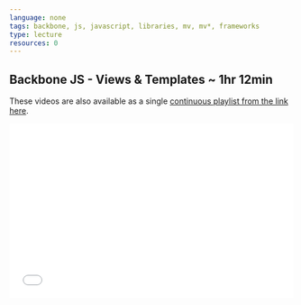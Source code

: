 ```yaml
---
language: none
tags: backbone, js, javascript, libraries, mv, mv*, frameworks
type: lecture
resources: 0
---
```


## Backbone JS - Views & Templates ~ 1hr 12min

These videos are also available as a single [continuous playlist from the link here](https://www.youtube.com/watch?v=1lRPNqLifvk&list=PLj148bJp5wiyPX9aFIXE5plmxy2lVWTGN).

<style>
  .videoWrapper {
    position: relative;
    padding-bottom: 56.25%; /* 16:9 */
    padding-top: 25px;
    height: 0;
  }
  .videoWrapper iframe {
    position: absolute;
    top: 0;
    left: 0;
    width: 100%;
    height: 100%;
  }
</style>

<div class="videoWrapper">
  <iframe width="100%" height="720" src="//www.youtube.com/embed/1lRPNqLifvk?list=PLj148bJp5wiyPX9aFIXE5plmxy2lVWTGN" frameborder="0" allowfullscreen></iframe>
</div>